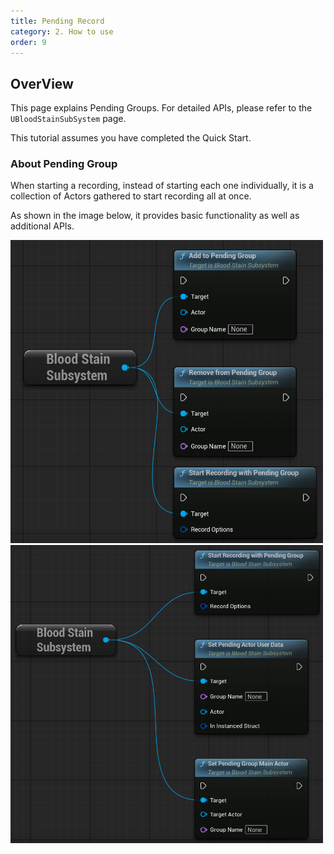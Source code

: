 ```yaml
---
title: Pending Record
category: 2. How to use
order: 9
---
```



## OverView

This page explains Pending Groups. For detailed APIs, please refer to the `UBloodStainSubSystem` page.

This tutorial assumes you have completed the Quick Start.

### About Pending Group

When starting a recording, instead of starting each one individually, it is a collection of Actors gathered to start recording all at once.

As shown in the image below, it provides basic functionality as well as additional APIs.


<img src="../../images/HowToUse/PendingRecord/Base API.png" width="500" />


<img src="../../images/HowToUse/PendingRecord/Additive API.png" width="500" />